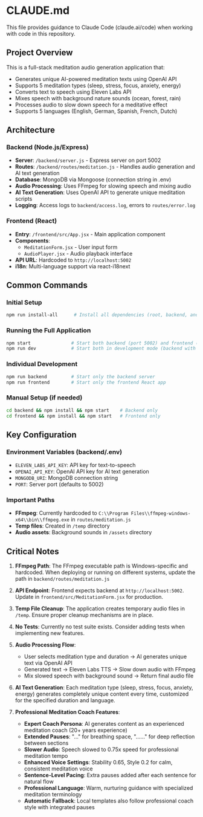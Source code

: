 # CLAUDE.md

This file provides guidance to Claude Code (claude.ai/code) when working with code in this repository.

## Project Overview

This is a full-stack meditation audio generation application that:
- Generates unique AI-powered meditation texts using OpenAI API
- Supports 5 meditation types (sleep, stress, focus, anxiety, energy)
- Converts text to speech using Eleven Labs API
- Mixes speech with background nature sounds (ocean, forest, rain)
- Processes audio to slow down speech for a meditative effect
- Supports 5 languages (English, German, Spanish, French, Dutch)

## Architecture

### Backend (Node.js/Express)
- **Server**: `/backend/server.js` - Express server on port 5002
- **Routes**: `/backend/routes/meditation.js` - Handles audio generation and AI text generation
- **Database**: MongoDB via Mongoose (connection string in .env)
- **Audio Processing**: Uses FFmpeg for slowing speech and mixing audio
- **AI Text Generation**: Uses OpenAI API to generate unique meditation scripts
- **Logging**: Access logs to `backend/access.log`, errors to `routes/error.log`

### Frontend (React)
- **Entry**: `/frontend/src/App.jsx` - Main application component
- **Components**: 
  - `MeditationForm.jsx` - User input form
  - `AudioPlayer.jsx` - Audio playback interface
- **API URL**: Hardcoded to `http://localhost:5002`
- **i18n**: Multi-language support via react-i18next

## Common Commands

### Initial Setup
```bash
npm run install-all      # Install all dependencies (root, backend, and frontend)
```

### Running the Full Application
```bash
npm start               # Start both backend (port 5002) and frontend (port 3000) in production mode
npm run dev             # Start both in development mode (backend with auto-restart on changes)
```

### Individual Development
```bash
npm run backend         # Start only the backend server
npm run frontend        # Start only the frontend React app
```

### Manual Setup (if needed)
```bash
cd backend && npm install && npm start    # Backend only
cd frontend && npm install && npm start   # Frontend only
```

## Key Configuration

### Environment Variables (backend/.env)
- `ELEVEN_LABS_API_KEY`: API key for text-to-speech
- `OPENAI_API_KEY`: OpenAI API key for AI text generation
- `MONGODB_URI`: MongoDB connection string
- `PORT`: Server port (defaults to 5002)

### Important Paths
- **FFmpeg**: Currently hardcoded to `C:\\Program Files\\ffmpeg-windows-x64\\bin\\ffmpeg.exe` in `routes/meditation.js`
- **Temp files**: Created in `/temp` directory
- **Audio assets**: Background sounds in `/assets` directory

## Critical Notes

1. **FFmpeg Path**: The FFmpeg executable path is Windows-specific and hardcoded. When deploying or running on different systems, update the path in `backend/routes/meditation.js`

2. **API Endpoint**: Frontend expects backend at `http://localhost:5002`. Update in `frontend/src/MeditationForm.jsx` for production.

3. **Temp File Cleanup**: The application creates temporary audio files in `/temp`. Ensure proper cleanup mechanisms are in place.

4. **No Tests**: Currently no test suite exists. Consider adding tests when implementing new features.

5. **Audio Processing Flow**:
   - User selects meditation type and duration → AI generates unique text via OpenAI API
   - Generated text → Eleven Labs TTS → Slow down audio with FFmpeg
   - Mix slowed speech with background sound → Return final audio file

6. **AI Text Generation**: Each meditation type (sleep, stress, focus, anxiety, energy) generates completely unique content every time, customized for the specified duration and language.

7. **Professional Meditation Coach Features**:
   - **Expert Coach Persona**: AI generates content as an experienced meditation coach (20+ years experience)
   - **Extended Pauses**: "..." for breathing space, "......" for deep reflection between sections
   - **Slower Audio**: Speech slowed to 0.75x speed for professional meditation tempo
   - **Enhanced Voice Settings**: Stability 0.65, Style 0.2 for calm, consistent meditation voice
   - **Sentence-Level Pacing**: Extra pauses added after each sentence for natural flow
   - **Professional Language**: Warm, nurturing guidance with specialized meditation terminology
   - **Automatic Fallback**: Local templates also follow professional coach style with integrated pauses